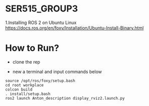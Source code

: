 # SER515_GROUP3
1.Installing ROS 2 on Ubuntu Linux
https://docs.ros.org/en/foxy/Installation/Ubuntu-Install-Binary.html

# How to Run?
- clone the rep

- new a terminal and input commands below
```
source /opt/ros/foxy/setup.bash
cd root workplace
colcon build
. install/setup.bash
ros2 launch Anton_description display_rviz2.launch.py
```